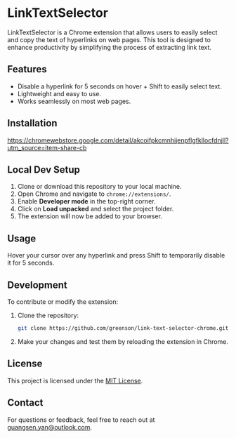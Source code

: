 # LinkTextSelector

LinkTextSelector is a Chrome extension that allows users to easily select and copy the text of hyperlinks on web pages. This tool is designed to enhance productivity by simplifying the process of extracting link text.

## Features

- Disable a hyperlink for 5 seconds on hover + Shift to easily select text.
- Lightweight and easy to use.
- Works seamlessly on most web pages.

## Installation

https://chromewebstore.google.com/detail/akcoifpkcmnhijenpflgfkllocfdnjll?utm_source=item-share-cb 
  
## Local Dev Setup
1. Clone or download this repository to your local machine.
2. Open Chrome and navigate to `chrome://extensions/`.
3. Enable **Developer mode** in the top-right corner.
4. Click on **Load unpacked** and select the project folder.
5. The extension will now be added to your browser.

## Usage

Hover your cursor over any hyperlink and press Shift to temporarily disable it for 5 seconds. 

## Development

To contribute or modify the extension:

1. Clone the repository:
    ```bash
    git clone https://github.com/greenson/link-text-selector-chrome.git
    ```
2. Make your changes and test them by reloading the extension in Chrome.

## License

This project is licensed under the [MIT License](LICENSE).

## Contact

For questions or feedback, feel free to reach out at guangsen.yan@outlook.com.
